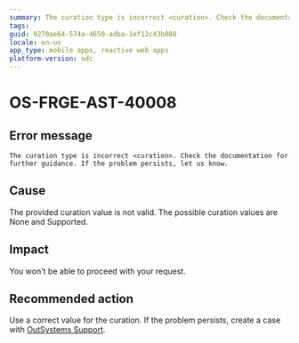 ```yaml
---
summary: The curation type is incorrect <curation>. Check the documentation for further guidance. If the problem persists, let us know.
tags: 
guid: 9270ae64-574a-4650-adba-1ef12c43b088
locale: en-us
app_type: mobile apps, reactive web apps
platform-version: odc
---
```


# OS-FRGE-AST-40008

## Error message

`The curation type is incorrect <curation>. Check the documentation for further guidance. If the problem persists, let us know.`

## Cause

The provided curation value is not valid. The possible curation values are None and Supported.

## Impact

You won't be able to proceed with your request.

## Recommended action

Use a correct value for the curation.
If the problem persists, create a case with [OutSystems Support](https://www.outsystems.com/support/portal/open-support-case?ErrorCode=OS-FRGE-AST-40008).
